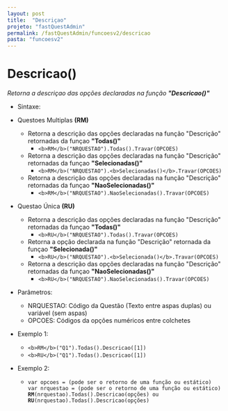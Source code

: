 ```yaml
---
layout: post
title:  "Descriçao"
projeto: "fastQuestAdmin"
permalink: /fastQuestAdmin/funcoesv2/descricao
pasta: "funcoesv2"
---
```


# Descricao()
*Retorna a descriçao das opções declaradas na função **"Descricao()"***

- Sintaxe:
- Questoes Multiplas **(RM)**
  - Retorna a descrição das opções declaradas na função "Descrição" retornadas da funçao **"Todas()"**
    - `<b>RM</b>("NRQUESTAO").Todas().Travar(OPCOES)`
  - Retorna a descrição das opções declaradas na função "Descrição" retornadas da funçao **"Selecionadas()"**
    - `<b>RM</b>("NRQUESTAO").<b>Selecionadas()</b>.Travar(OPCOES)`
  - Retorna a descrição das opções declaradas na função "Descrição" retornadas da funçao **"NaoSelecionadas()"**
    - `<b>RM</b>("NRQUESTAO").NaoSelecionadas().Travar(OPCOES)`
- Questao Única **(RU)**
    - Retorna a descrição das opções declaradas na função "Descrição" retornadas da funçao **"Todas()"**
      - `<b>RU</b>("NRQUESTAO").Todas().Travar(OPCOES)`
    - Retorna a opção declarada na função "Descrição" retornada da funçao **"Selecionada()"**
      - `<b>RU</b>("NRQUESTAO").<b>Selecionada()</b>.Travar(OPCOES)`
    - Retorna a descrição das opções declaradas na função "Descrição" retornadas da funçao **"NaoSelecionadas()"**
      - `<b>RU</b>("NRQUESTAO").NaoSelecionadas().Travar(OPCOES)`
  
- Parâmetros:
  - NRQUESTAO: Código da Questão (Texto entre aspas duplas) ou variável (sem aspas)
  - OPCOES: Códigos da opções numéricos entre colchetes
- Exemplo 1:
  - `<b>RM</b>("Q1").Todas().Descricao([1])`
  - `<b>RU</b>("Q1").Todas().Descricao([1])`
- Exemplo 2:
    - <pre>
      <code>var opcoes = (pode ser o retorno de uma função ou estático)
      var nrquestao = (pode ser o retorno de uma função ou estático)
      <b>RM</b>(nrquestao).Todas().Descricao(opções) ou <b>RU</b>(nrquestao).Todas().Descricao(opções)</code>
      </pre>

	  
